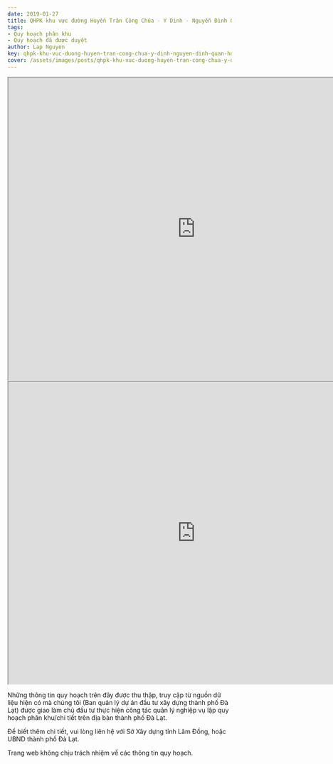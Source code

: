 ```yaml
---
date: 2019-01-27
title: QHPK khu vực đường Huyền Trân Công Chúa - Y Dinh - Nguyễn Đình Quân - Hoàng Văn Thụ (Khu A1) và khu vực đường Huyền Trân Công Chúa - Hoàng Văn Thụ - Ngô Thì Sỹ - Trần Lê (Khu A2) phường 4, phường 5, thành phố Đà Lạt
tags:
- Quy hoạch phân khu
- Quy hoạch đã được duyệt
author: Lap Nguyen
key: qhpk-khu-vuc-duong-huyen-tran-cong-chua-y-dinh-nguyen-dinh-quan-hoang-van-thu-khu-a1
cover: /assets/images/posts/qhpk-khu-vuc-duong-huyen-tran-cong-chua-y-dinh-nguyen-dinh-quan-hoang-van-thu-khu-a1.png
---
```


<iframe src="https://drive.google.com/file/d/1vjdBxcwBbwWh04AhxB2014R9s1zjjO41/preview" width="840" height="680"></iframe>
<!--more-->
<iframe src="https://drive.google.com/file/d/0B-EBLN1ckMi0OVduNHI0VlRWbE9HVE1hWmZFMlJxb1lpTEJZ/preview" width="840" height="680"></iframe>

Những thông tin quy hoạch trên đây được thu thập, truy cập từ nguồn dữ liệu hiện có mà chúng tôi 
(Ban quản lý dự án đầu tư xây dựng thành phố Đà Lạt) được giao làm chủ đầu tư thực hiện công tác quản lý nghiệp vụ 
lập quy hoạch phân khu/chi tiết trên địa bàn thành phố Đà Lạt.

Để biết thêm chi tiết, vui lòng liên hệ với Sở Xây dựng tỉnh Lâm Đồng, hoặc UBND thành phố Đà Lạt.

Trang web không chịu trách nhiệm về các thông tin quy hoạch.